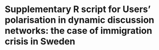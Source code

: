 # Supplementary R script for Users’ polarisation in dynamic discussion networks: the case of immigration crisis in Sweden
